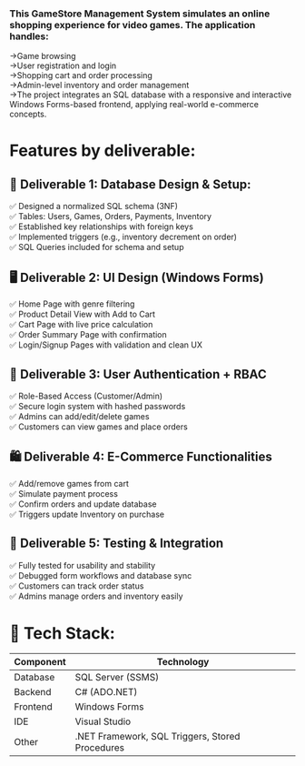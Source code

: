 ### This GameStore Management System simulates an online shopping experience for video games. The application handles:  
->Game browsing  
->User registration and login  
->Shopping cart and order processing  
->Admin-level inventory and order management  
->The project integrates an SQL database with a responsive and interactive Windows Forms-based frontend, applying real-world e-commerce concepts.  

  # Features by deliverable:  
  ## 📁 Deliverable 1: Database Design & Setup:   
✅ Designed a normalized SQL schema (3NF)  
✅ Tables: Users, Games, Orders, Payments, Inventory  
✅ Established key relationships with foreign keys  
✅ Implemented triggers (e.g., inventory decrement on order)  
✅ SQL Queries included for schema and setup  

  ## 🖥️ Deliverable 2: UI Design (Windows Forms)
✅ Home Page with genre filtering  
✅ Product Detail View with Add to Cart  
✅ Cart Page with live price calculation  
✅ Order Summary Page with confirmation  
✅ Login/Signup Pages with validation and clean UX  

  ## 🔐 Deliverable 3: User Authentication + RBAC  
✅ Role-Based Access (Customer/Admin)  
✅ Secure login system with hashed passwords  
✅ Admins can add/edit/delete games  
✅ Customers can view games and place orders  

 ## 🛍️ Deliverable 4: E-Commerce Functionalities  
✅ Add/remove games from cart  
✅ Simulate payment process  
✅ Confirm orders and update database  
✅ Triggers update Inventory on purchase  

 ## 🧪 Deliverable 5: Testing & Integration  
✅ Fully tested for usability and stability  
✅ Debugged form workflows and database sync  
✅ Customers can track order status  
✅ Admins manage orders and inventory easily  

# 🧠 Tech Stack:  
| Component | Technology                                      |
| --------- | ----------------------------------------------- |
| Database  | SQL Server (SSMS)                               |
| Backend   | C# (ADO.NET)                                    |
| Frontend  | Windows Forms                                   |
| IDE       | Visual Studio                                   |
| Other     | .NET Framework, SQL Triggers, Stored Procedures |

